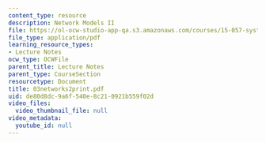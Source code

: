 ```yaml
---
content_type: resource
description: Network Models II
file: https://ol-ocw-studio-app-qa.s3.amazonaws.com/courses/15-057-systems-optimization-spring-2003/de80d8dc9a6f540e8c210921b559f02d_03networks2print.pdf
file_type: application/pdf
learning_resource_types:
- Lecture Notes
ocw_type: OCWFile
parent_title: Lecture Notes
parent_type: CourseSection
resourcetype: Document
title: 03networks2print.pdf
uid: de80d8dc-9a6f-540e-8c21-0921b559f02d
video_files:
  video_thumbnail_file: null
video_metadata:
  youtube_id: null
---
```

